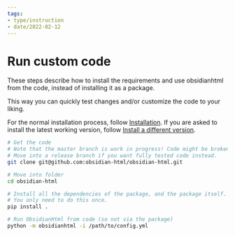 ```yaml
---
tags:
- type/instruction
- date/2022-02-12
---
```

# Run custom code   
   
These steps describe how to install the requirements and use obsidianhtml from the code, instead of installing it as a package.    
   
This way you can quickly test changes and/or customize the code to your liking.   
   
For the normal installation process, follow [Installation](../Instructions/Installation.md). If you are asked to install the latest working version, follow [Install a different version](../Instructions/Install%20a%20different%20version.md).   
   
``` bash
# Get the code
# Note that the master branch is work in progress! Code might be broken. 
# Move into a release branch if you want fully tested code instead.
git clone git@github.com:obsidian-html/obsidian-html.git

# Move into folder
cd obsidian-html

# Install all the dependencies of the package, and the package itself.
# You only need to do this once.
pip install .

# Run ObsidianHtml from code (so not via the package)
python -m obsidianhtml -i /path/to/config.yml
```
